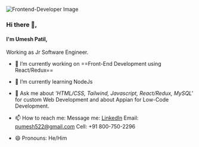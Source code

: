 ![Frontend-Developer Image](https://i.postimg.cc/tJg3CvRr/code-1839877-640.jpg)

### Hi there 👋,

#### I'm Umesh Patil,

Working as Jr Software Engineer.

<!--
**Patil-Umesh/Patil-Umesh** is a ✨ _special_ ✨ repository because its `README.md` (this file) appears on your GitHub profile.

Here are some ideas to get you started:
-->

- 🔭 I’m currently working on ==Front-End Development using React/Redux==
- 🌱 I’m currently learning NodeJs

- 💬 Ask me about <i>'HTML/CSS, Tailwind, Javascript, React/Redux, MySQL'</i> for custom Web Development and about Appian for Low-Code Development.
- 📫 How to reach me:
  Message me: [LinkedIn](https://www.linkedin.com/in/umesh-patil2504/)
  Email: pumesh522@gmail.com
  Cell: +91 800-750-2296
- 😄 Pronouns: He/Him
